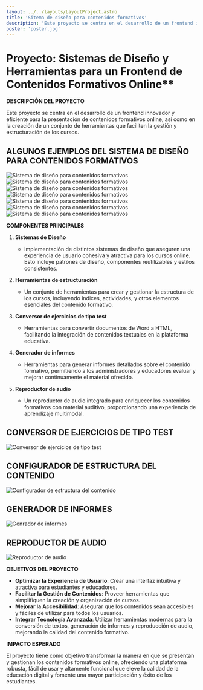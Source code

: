 ```yaml
---
layout: ../../layouts/LayoutProject.astro
title: 'Sitema de diseño para contenidos formativos'
description: 'Este proyecto se centra en el desarrollo de un frontend innovador y eficiente para la presentación de contenidos formativos online, así como en la creación de un conjunto de herramientas que faciliten la gestión y estructuración de los cursos.'
poster: 'poster.jpg'
---
```


# Proyecto: Sistemas de Diseño y Herramientas para un Frontend de Contenidos Formativos Online**

**DESCRIPCIÓN DEL PROYECTO**

Este proyecto se centra en el desarrollo de un frontend innovador y eficiente para la presentación de contenidos formativos online, así como en la creación de un conjunto de herramientas que faciliten la gestión y estructuración de los cursos.

## ALGUNOS EJEMPLOS DEL SISTEMA DE DISEÑO PARA CONTENIDOS FORMATIVOS

<img class="img-h" src="/projects/project-7/system1.png" alt="Sistema de diseño para contenidos formativos" />

<img class="img-h" src="/projects/project-7/system1.png" alt="Sistema de diseño para contenidos formativos" />
<img class="img-h" src="/projects/project-7/system2.png" alt="Sistema de diseño para contenidos formativos" />
<img class="img-h" src="/projects/project-7/system3.png" alt="Sistema de diseño para contenidos formativos" />
<img class="img-h" src="/projects/project-7/system4.png" alt="Sistema de diseño para contenidos formativos" />
<img class="img-h" src="/projects/project-7/p12.png" alt="Sistema de diseño para contenidos formativos" />
<img class="img-h" src="/projects/project-7/p10.png" alt="Sistema de diseño para contenidos formativos" />

**COMPONENTES PRINCIPALES**

1. **Sistemas de Diseño**
   - Implementación de distintos sistemas de diseño que aseguren una experiencia de usuario cohesiva y atractiva para los cursos online. Esto incluye patrones de diseño, componentes reutilizables y estilos consistentes.

2. **Herramientas de estructuración**
   - Un conjunto de herramientas para crear y gestionar la estructura de los cursos, incluyendo índices, actividades, y otros elementos esenciales del contenido formativo.

3. **Conversor de ejercicios de tipo test**
   - Herramientas para convertir documentos de Word a HTML, facilitando la integración de contenidos textuales en la plataforma educativa.

4. **Generador de informes**
   - Herramientas para generar informes detallados sobre el contenido formativo, permitiendo a los administradores y educadores evaluar y mejorar continuamente el material ofrecido.

5. **Reproductor de audio**
   - Un reproductor de audio integrado para enriquecer los contenidos formativos con material auditivo, proporcionando una experiencia de aprendizaje multimodal.


## CONVERSOR DE EJERCICIOS DE TIPO TEST
<img class="img-h" src="/projects/project-7/conversor-test.png" alt="Conversor de ejercicios de tipo test" />

## CONFIGURADOR DE ESTRUCTURA DEL CONTENIDO
<img class="img-h" src="/projects/project-7/configurador-10.png" alt="Configurador de estructura del contenido" />

## GENERADOR DE INFORMES
<img class="img-h" src="/projects/project-7/genrador-informes.png" alt="Genrador de informes" />

## REPRODUCTOR DE AUDIO
<img class="img-h" src="/projects/project-7/reproductor.png" alt="Reproductor de audio" />

**OBJETIVOS DEL PROYECTO**

- **Optimizar la Experiencia de Usuario**: Crear una interfaz intuitiva y atractiva para estudiantes y educadores.
- **Facilitar la Gestión de Contenidos**: Proveer herramientas que simplifiquen la creación y organización de cursos.
- **Mejorar la Accesibilidad**: Asegurar que los contenidos sean accesibles y fáciles de utilizar para todos los usuarios.
- **Integrar Tecnología Avanzada**: Utilizar herramientas modernas para la conversión de textos, generación de informes y reproducción de audio, mejorando la calidad del contenido formativo.

**IMPACTO ESPERADO**

El proyecto tiene como objetivo transformar la manera en que se presentan y gestionan los contenidos formativos online, ofreciendo una plataforma robusta, fácil de usar y altamente funcional que eleve la calidad de la educación digital y fomente una mayor participación y éxito de los estudiantes.